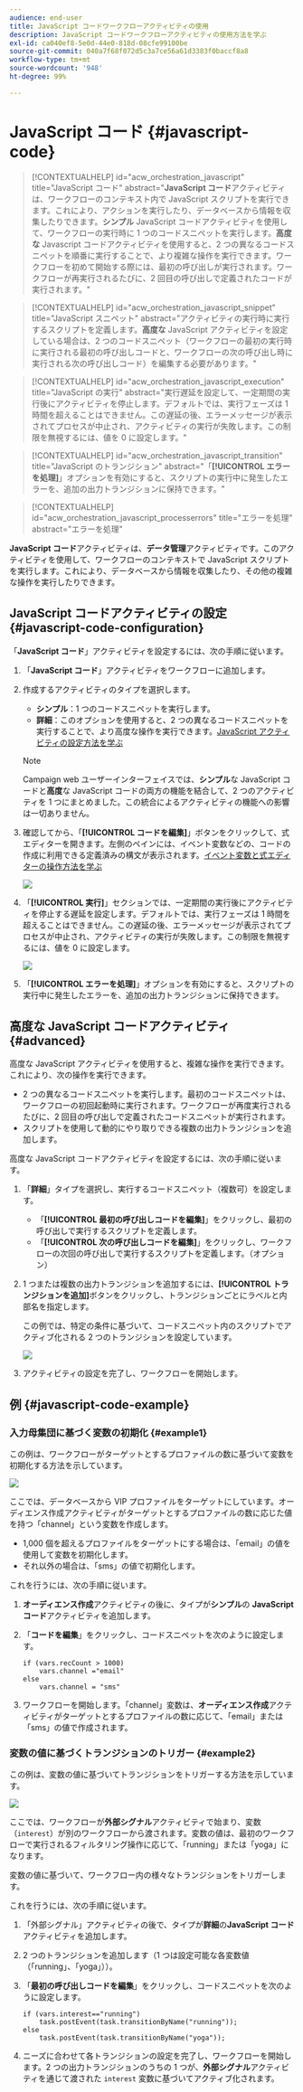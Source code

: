 ```yaml
---
audience: end-user
title: JavaScript コードワークフローアクティビティの使用
description: JavaScript コードワークフローアクティビティの使用方法を学ぶ
exl-id: ca040ef8-5e0d-44e0-818d-08cfe99100be
source-git-commit: 040a7f68f072d5c3a7ce56a61d3383f0baccf8a8
workflow-type: tm+mt
source-wordcount: '948'
ht-degree: 99%

---
```


# JavaScript コード {#javascript-code}

>[!CONTEXTUALHELP]
>id="acw_orchestration_javascript"
>title="JavaScript コード"
>abstract="**JavaScript コード**&#x200B;アクティビティは、ワークフローのコンテキスト内で JavaScript スクリプトを実行できます。これにより、アクションを実行したり、データベースから情報を収集したりできます。**シンプル** JavaScript コードアクティビティを使用して、ワークフローの実行時に 1 つのコードスニペットを実行します。**高度な** Javascript コードアクティビティを使用すると、2 つの異なるコードスニペットを順番に実行することで、より複雑な操作を実行できます。ワークフローを初めて開始する際には、最初の呼び出しが実行されます。ワークフローが再実行されるたびに、2 回目の呼び出しで定義されたコードが実行されます。"

>[!CONTEXTUALHELP]
>id="acw_orchestration_javascript_snippet"
>title="JavaScript スニペット"
>abstract="アクティビティの実行時に実行するスクリプトを定義します。**高度な** JavaScript アクティビティを設定している場合は、2 つのコードスニペット（ワークフローの最初の実行時に実行される最初の呼び出しコードと、ワークフローの次の呼び出し時に実行される次の呼び出しコード）を編集する必要があります。"

>[!CONTEXTUALHELP]
>id="acw_orchestration_javascript_execution"
>title="JavaScript の実行"
>abstract="実行遅延を設定して、一定期間の実行後にアクティビティを停止します。デフォルトでは、実行フェーズは 1 時間を超えることはできません。この遅延の後、エラーメッセージが表示されてプロセスが中止され、アクティビティの実行が失敗します。この制限を無視するには、値を 0 に設定します。"

>[!CONTEXTUALHELP]
>id="acw_orchestration_javascript_transition"
>title="JavaScript のトランジション"
>abstract="「**[!UICONTROL エラーを処理]**」オプションを有効にすると、スクリプトの実行中に発生したエラーを、追加の出力トランジションに保持できます。"

>[!CONTEXTUALHELP]
>id="acw_orchestration_javascript_processerrors"
>title="エラーを処理"
>abstract="エラーを処理"

**JavaScript コード**&#x200B;アクティビティは、**データ管理**&#x200B;アクティビティです。このアクティビティを使用して、ワークフローのコンテキストで JavaScript スクリプトを実行します。これにより、データベースから情報を収集したり、その他の複雑な操作を実行したりできます。

## JavaScript コードアクティビティの設定 {#javascript-code-configuration}

「**JavaScript コード**」アクティビティを設定するには、次の手順に従います。

1. 「**JavaScript コード**」アクティビティをワークフローに追加します。

1. 作成するアクティビティのタイプを選択します。

   * **シンプル**：1 つのコードスニペットを実行します。
   * **詳細**：このオプションを使用すると、2 つの異なるコードスニペットを実行することで、より高度な操作を実行できます。[JavaScript アクティビティの設定方法を学ぶ](#advanced)

   >[!NOTE]
   >
   >Campaign web ユーザーインターフェイスでは、**シンプル**&#x200B;な JavaScript コードと&#x200B;**高度**&#x200B;な JavaScript コードの両方の機能を結合して、2 つのアクティビティを 1 つにまとめました。この統合によるアクティビティの機能への影響は一切ありません。

1. 確認してから、「**[!UICONTROL コードを編集]**」ボタンをクリックして、式エディターを開きます。左側のペインには、イベント変数などの、コードの作成に利用できる定義済みの構文が表示されます。[イベント変数と式エディターの操作方法を学ぶ](../event-variables.md)

   ![](../assets/javascript-editor.png)

1. 「**[!UICONTROL 実行]**」セクションでは、一定期間の実行後にアクティビティを停止する遅延を設定します。デフォルトでは、実行フェーズは 1 時間を超えることはできません。この遅延の後、エラーメッセージが表示されてプロセスが中止され、アクティビティの実行が失敗します。この制限を無視するには、値を 0 に設定します。

   ![](../assets/javascript-config.png)

1. 「**[!UICONTROL エラーを処理]**」オプションを有効にすると、スクリプトの実行中に発生したエラーを、追加の出力トランジションに保持できます。

## 高度な JavaScript コードアクティビティ {#advanced}

高度な JavaScript アクティビティを使用すると、複雑な操作を実行できます。これにより、次の操作を実行できます。

* 2 つの異なるコードスニペットを実行します。最初のコードスニペットは、ワークフローの初回起動時に実行されます。ワークフローが再度実行されるたびに、2 回目の呼び出しで定義されたコードスニペットが実行されます。
* スクリプトを使用して動的にやり取りできる複数の出力トランジションを追加します。

高度な JavaScript コードアクティビティを設定するには、次の手順に従います。

1. 「**詳細**」タイプを選択し、実行するコードスニペット（複数可）を設定します。

   * 「**[!UICONTROL 最初の呼び出しコードを編集]**」をクリックし、最初の呼び出しで実行するスクリプトを定義します。
   * 「**[!UICONTROL 次の呼び出しコードを編集]**」をクリックし、ワークフローの次回の呼び出しで実行するスクリプトを定義します。（オプション）

1. 1 つまたは複数の出力トランジションを追加するには、**[!UICONTROL トランジションを追加]**&#x200B;ボタンをクリックし、トランジションごとにラベルと内部名を指定します。

   この例では、特定の条件に基づいて、コードスニペット内のスクリプトでアクティブ化される 2 つのトランジションを設定しています。

   ![](../assets/javascript-transitions.png)

1. アクティビティの設定を完了し、ワークフローを開始します。

## 例 {#javascript-code-example}

### 入力母集団に基づく変数の初期化 {#example1}

この例は、ワークフローがターゲットとするプロファイルの数に基づいて変数を初期化する方法を示しています。

![](../assets/javascript-example1.png)

ここでは、データベースから VIP プロファイルをターゲットにしています。オーディエンス作成アクティビティがターゲットとするプロファイルの数に応じた値を持つ「channel」という変数を作成します。

* 1,000 個を超えるプロファイルをターゲットにする場合は、「email」の値を使用して変数を初期化します。
* それ以外の場合は、「sms」の値で初期化します。

これを行うには、次の手順に従います。

1. **オーディエンス作成**&#x200B;アクティビティの後に、タイプが&#x200B;**シンプル**&#x200B;の **JavaScript コード**&#x200B;アクティビティを追加します。

1. 「**コードを編集**」をクリックし、コードスニペットを次のように設定します。

   ```
   if (vars.recCount > 1000)
       vars.channel ="email"
   else
       vars.channel = "sms"
   ```

1. ワークフローを開始します。「channel」変数は、**オーディエンス作成**&#x200B;アクティビティがターゲットとするプロファイルの数に応じて、「email」または「sms」の値で作成されます。

### 変数の値に基づくトランジションのトリガー {#example2}

この例は、変数の値に基づいてトランジションをトリガーする方法を示しています。

![](../assets/javascript-example2-transitions.png)

ここでは、ワークフローが&#x200B;**外部シグナル**&#x200B;アクティビティで始まり、変数（`interest`）が別のワークフローから渡されます。変数の値は、最初のワークフローで実行されるフィルタリング操作に応じて、「running」または「yoga」になります。

変数の値に基づいて、ワークフロー内の様々なトランジションをトリガーします。

これを行うには、次の手順に従います。

1. 「外部シグナル」アクティビティの後で、タイプが&#x200B;**詳細**&#x200B;の&#x200B;**JavaScript コード**&#x200B;アクティビティを追加します。

1. 2 つのトランジションを追加します（1 つは設定可能な各変数値（「running」、「yoga」））。

1. 「**最初の呼び出しコードを編集**」をクリックし、コードスニペットを次のように設定します。

   ```
   if (vars.interest=="running")
       task.postEvent(task.transitionByName("running"));
   else
       task.postEvent(task.transitionByName("yoga"));
   ```

1. ニーズに合わせて各トランジションの設定を完了し、ワークフローを開始します。2 つの出力トランジションのうちの 1 つが、**外部シグナル**&#x200B;アクティビティを通じて渡された `interest` 変数に基づいてアクティブ化されます。
